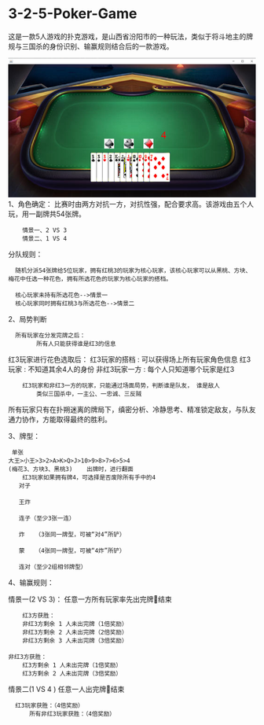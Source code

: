 # 3-2-5-Poker-Game
这是一款5人游戏的扑克游戏，是山西省汾阳市的一种玩法，类似于将斗地主的牌规与三国杀的身份识别、输赢规则结合后的一款游戏。

![image](https://github.com/heisiqiuzhang/3-2-5-Poker-Game/blob/master/Game_Screenshot/picture1.jpg)
1、角色确定：
    比赛时由两方对抗一方，对抗性强，配合要求高。该游戏由五个人玩，用一副牌共54张牌。
    
	    情景一、2 VS 3
	    情景二、1 VS 4
            
分队规则：

      随机分派54张牌给5位玩家，拥有红桃3的玩家为核心玩家，该核心玩家可以从黑桃、方块、梅花中任选一种花色，拥有所选花色的玩家为核心玩家的搭档。
      
      核心玩家未持有所选花色-->情景一
      核心玩家同时拥有红桃3与所选花色-->情景二


2、局势判断

      所有玩家在分发完牌之后：
		    所有人只能获得谁是红3的信息
                    
                    
红3玩家进行花色选取后：
        红3玩家的搭档  :  可以获得场上所有玩家角色信息
        红3玩家 : 不知道其余4人的身份
        非红3玩家一方 : 每个人只知道哪个玩家是红3
    
        红3玩家和非红3一方的玩家，只能通过场面局势，判断谁是队友， 谁是敌人
	        类似三国杀中，一主公、一忠诚、三反贼

所有玩家只有在扑朔迷离的牌局下，缜密分析、冷静思考、精准锁定敌友，与队友通力协作，方能取得最终的胜利。
     
     
3、牌型：

     单张
	大王>小王>3>2>A>K>Q>J>10>9>8>7>6>5>4
	(梅花3、方块3、黑桃3)    出牌时，进行翻面
        红3玩家如果拥有牌4，可选择是否废除所有手中的4
       对子
       
       王炸
       
       连子（至少3张一连）
       
       炸   （3张同一牌型，可被“对4”所铲）
       
       蒙   （4张同一牌型，可被“4炸”所铲）
          
       连对（至少2组相邻牌型）


4、输赢规则：

情景一(2 VS 3)：
    		任意一方所有玩家率先出完牌结束
                
      	红3方获胜：
		非红3方剩余 1 人未出完牌（1倍奖励）
		非红3方剩余 2 人未出完牌（2倍奖励）
		非红3方剩余 3 人未出完牌（3倍奖励）
                
	非红3方获胜：
		红3方剩余 1 人未出完牌（1倍奖励）
		红3方剩余 2 人未出完牌（3倍奖励）
                
情景二(1 VS 4 )
    		任意一人出完牌结束
                
	  红3玩家获胜：（4倍奖励）
    	  所有非红3玩家获胜：（4倍奖励）	
